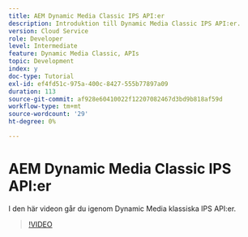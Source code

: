 ```yaml
---
title: AEM Dynamic Media Classic IPS API:er
description: Introduktion till Dynamic Media Classic IPS API:er.
version: Cloud Service
role: Developer
level: Intermediate
feature: Dynamic Media Classic, APIs
topic: Development
index: y
doc-type: Tutorial
exl-id: ef4fd51c-975a-400c-8427-555b77897a09
duration: 113
source-git-commit: af928e60410022f12207082467d3bd9b818af59d
workflow-type: tm+mt
source-wordcount: '29'
ht-degree: 0%

---
```


# AEM Dynamic Media Classic IPS API:er

I den här videon går du igenom Dynamic Media klassiska IPS API:er.

>[!VIDEO](https://video.tv.adobe.com/v/335453?quality=12&learn=on)
